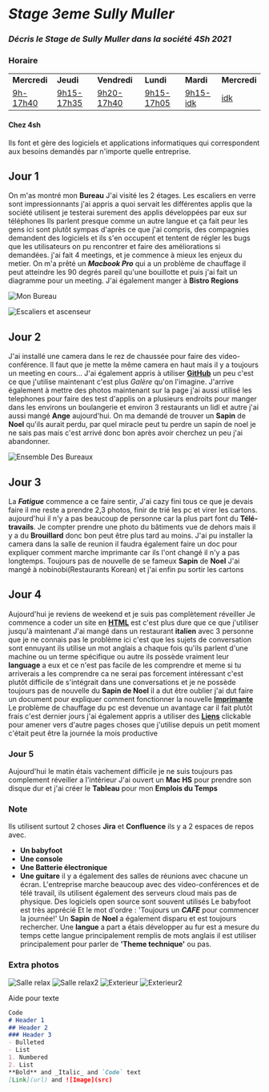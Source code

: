 # _**Stage 3eme Sully Muller**_

### _Décris le Stage de Sully Muller dans la société 4Sh 2021_

### **Horaire**

<table>
  <tr>
     <td><strong>Mercredi</strong></td>
     <td><strong>Jeudi</strong></td>
     <td><strong>Vendredi</strong></td>
     <td><strong>Lundi</strong></td>
     <td><strong>Mardi</strong></td>
     <td><strong>Mercredi</strong></td>
  </tr>
  <tr>
     <td><u>9h-17h40</u></td>
       <td><u>9h15-17h35</u></td>
       <td><u>9h20-17h40</u></td>
       <td><u>9h15-17h05</u></td>
       <td><u>9h15-idk</u></td>
       <td><u>idk</u></td>
   </tr>
</table>

#### Chez 4sh
Ils font et gère des logiciels et applications informatiques qui correspondent aux besoins demandés par n'importe quelle entreprise.



## **Jour 1**
On m'as montré mon **Bureau**
J'ai visité les 2 étages.
Les escaliers en verre sont impressionnants
j'ai appris a quoi servait les différentes applis que la société utilisent
je testerai surement des applis développées par eux sur téléphones
Ils parlent presque comme un autre langue et ça fait peur
les gens ici sont plutôt sympas
d'après ce que j'ai compris, des compagnies demandent des logiciels
et ils s'en occupent et tentent de régler les bugs que
les utilisateurs on pu rencontrer
et faire des améliorations si demandées.
j'ai fait 4 meetings, et je commence à mieux les enjeux du metier.
On m'a prêté un _**Macbook Pro**_ qui a un problème de chauffage il peut atteindre les 90 degrés pareil qu'une bouillotte et puis j'ai fait un diagramme pour un meeting.
J'ai également manger à **Bistro Regions**

![Mon Bureau](https://github.com/SullyFlex/Stage3eme/blob/gh-pages/Images/IMG_0303.jpg?raw=true)

![Escaliers et ascenseur](https://github.com/SullyFlex/Stage3eme/blob/gh-pages/Images/Escaliers.jpg?raw=true)

## **Jour 2**
J'ai installé une camera dans le rez de chaussée
pour faire des video-conférence.
Il faut que je mette la même camera en haut mais
il y a toujours un meeting en cours...
J'ai également appris à utiliser [**GitHub**](https://github.com/SullyFlex/Stage3eme/tree/gh-pages) un peu
c'est ce que j'utilise maintenant
c'est plus _Galère_ qu'on l'imagine.
J'arrive également à mettre des photos maintenant sur la page
j'ai aussi utilisé les telephones
pour faire des test d'applis
on a plusieurs endroits pour manger dans les environs
un boulangerie et environ 3 restaurants un lidl et autre
j'ai aussi mangé **Ange** aujourd'hui.
On ma demandé de trouver un **Sapin** de **Noel**
qu'ils aurait perdu, par quel miracle peut tu
perdre un sapin de noel je ne sais pas mais c'est
arrivé donc bon
après avoir cherchez un peu j'ai abandonner.

![Ensemble Des Bureaux](https://raw.githubusercontent.com/SullyFlex/Stage3eme/gh-pages/Images/IMG_0304.jpg)

## **Jour 3**
La _**Fatigue**_ commence a ce faire sentir,
J'ai cazy fini tous ce que je devais faire
il me reste a prendre 2,3 photos,
finir de trié les pc et virer les cartons.
aujourd'hui il n'y a pas beaucoup de personne
car la plus part font du **Télé-travails**.
Je compter prendre
une photo du bâtiments vue de dehors mais
il y a du **Brouillard** donc bon peut être plus tard
au moins.
J'ai pu installer la camera dans la salle de reunion
il faudra également faire un doc pour expliquer
comment marche imprimante
car ils l'ont changé il n'y a pas longtemps.
Toujours pas de nouvelle de se fameux **Sapin** de **Noel**
J'ai mangé à nobinobi(Restaurants Korean)
et j'ai enfin pu sortir les cartons

## **Jour 4**
Aujourd'hui je reviens de weekend et je suis pas complètement réveiller
Je commence a coder un site en <a href="https://sullyflex.github.io/Stage3eme/html/index"><u><strong>HTML</strong></u></a> est c'est plus dure que ce que j'utiliser jusqu'à maintenant
J'ai mangé dans un restaurant **italien** avec 3 personne que je ne connais pas
le problème ici c'est que les sujets de conversation sont ennuyant
ils utilise un mot anglais a chaque fois  qu'ils parlent d'une machine ou un terme spécifique ou autre ils possède vraiment leur **language** a eux
et ce n'est pas facile de les comprendre et meme si tu arriverais a les comprendre ca ne serai pas forcement intéressant c'est plutôt difficile de s'intégrait dans une conversations
et je ne possède toujours pas de nouvelle du **Sapin de Noel**
il a dut être oublier
j'ai dut faire un document pour expliquer comment fonctionner la nouvelle <a href="https://sullyflex.github.io/Stage3eme/html/page3"><u><strong>Imprimante</strong></u></a>
Le problème de chauffage du pc est devenue un avantage car il fait plutôt frais c'est dernier jours
j'ai également appris a utiliser des <a href='https://sullyflex.github.io/Stage3eme/html/page4'><u><strong>Liens</strong></u></a> clickable pour amener vers d'autre pages
choses que j'utilise depuis un petit moment
c'était peut être la journée la mois productive

### **Jour 5**
Aujourd'hui le matin étais vachement difficile je ne suis toujours pas complement réveiller a l'intérieur
J'ai ouvert un **Mac HS** pour prendre son disque dur
et j'ai créer le **Tableau** pour mon **Emplois du Temps**




### Note
Ils utilisent surtout 2 choses **Jira** et **Confluence**
ils y a 2 espaces de repos avec.
- **Un babyfoot**
- **Une console**
- **Une Batterie électronique**
- **Une guitare**
il y a également des salles de réunions
avec chacune un écran.
L'entreprise marche beaucoup avec des video-conférences
et de télé travail,
ils utilisent également des serveurs cloud mais pas de physique.
Des logiciels open source sont souvent utilisés
Le babyfoot est très apprécié
Et le mot d'ordre :
'Toujours un _**CAFE**_ pour commencer la journée!'
Un **Sapin** de **Noel**
a également disparu et est toujours rechercher.
Une **langue** a part a étais développer au fur est a mesure du temps
cette langue principalement remplis de mots anglais il est utiliser principalement pour parler de **'Theme technique'** ou pas.


### Extra photos

![Salle relax](https://github.com/SullyFlex/Stage3eme/blob/gh-pages/Images/IMG_0313.jpg?raw=true)
![Salle relax2](https://github.com/SullyFlex/Stage3eme/blob/gh-pages/Images/IMG_0319.jpg?raw=true)
![Exterieur](https://github.com/SullyFlex/Stage3eme/blob/gh-pages/Images/IMG_0320.jpg?raw=true)
![Exterieur2](https://github.com/SullyFlex/Stage3eme/blob/gh-pages/Images/IMG_0323.jpg?raw=true)


Aide pour texte
```markdown
Code
# Header 1
## Header 2
### Header 3
- Bulleted
- List
1. Numbered
2. List
**Bold** and _Italic_ and `Code` text
[Link](url) and ![Image](src)
```
